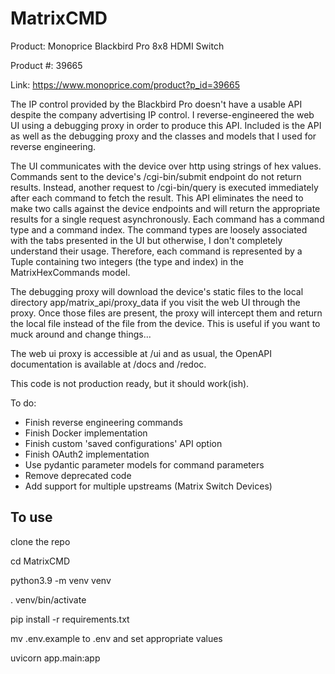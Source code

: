 # MatrixCMD

Product: Monoprice Blackbird Pro 8x8 HDMI Switch

Product #: 39665

Link: https://www.monoprice.com/product?p_id=39665

The IP control provided by the Blackbird Pro doesn't have a usable API despite the company advertising IP control. 
I reverse-engineered the web UI using a debugging proxy in order to produce this API. 
Included is the API as well as the debugging proxy and the classes and models that I used for reverse engineering.

The UI communicates with the device over http using strings of hex values. 
Commands sent to the device's /cgi-bin/submit endpoint do not return results. 
Instead, another request to /cgi-bin/query is executed immediately after each command to fetch the result. 
This API eliminates the need to make two calls against the device endpoints and will return the appropriate results for a single request asynchronously. 
Each command has a command type and a command index. The command types are loosely associated with the tabs presented in the UI but otherwise, 
I don't completely understand their usage. Therefore, each command is represented by a Tuple containing two integers (the type and index) in the 
MatrixHexCommands model. 

The debugging proxy will download the device's static files to the local directory app/matrix_api/proxy_data if you visit the web UI through the proxy.
Once those files are present, the proxy will intercept them and return the local file instead of the file from the device. This is useful if you want 
to muck around and change things...

The web ui proxy is accessible at /ui and as usual, the OpenAPI documentation is available at /docs and /redoc.


This code is not production ready, but it should work(ish).

To do:
- Finish reverse engineering commands
- Finish Docker implementation
- Finish custom 'saved configurations' API option
- Finish OAuth2 implementation
- Use pydantic parameter models for command parameters
- Remove deprecated code
- Add support for multiple upstreams (Matrix Switch Devices)

## To use

clone the repo

cd MatrixCMD

python3.9 -m venv venv

. venv/bin/activate

pip install -r requirements.txt

mv .env.example to .env and set appropriate values

uvicorn app.main:app

